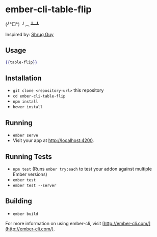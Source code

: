 # ember-cli-table-flip

(╯°□°）╯︵ ┻━┻


Inspired by: [Shrug Guy](https://github.com/blimmer/ember-cli-shrug)

## Usage

```handlebars
{{table-flip}}
```

## Installation

* `git clone <repository-url>` this repository
* `cd ember-cli-table-flip`
* `npm install`
* `bower install`

## Running

* `ember serve`
* Visit your app at [http://localhost:4200](http://localhost:4200).

## Running Tests

* `npm test` (Runs `ember try:each` to test your addon against multiple Ember versions)
* `ember test`
* `ember test --server`

## Building

* `ember build`

For more information on using ember-cli, visit [http://ember-cli.com/](http://ember-cli.com/).
